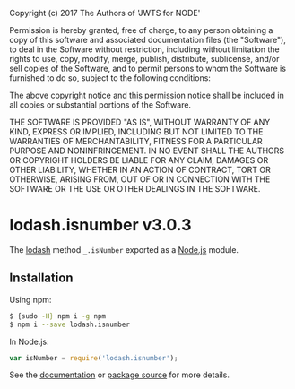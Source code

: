Copyright (c) 2017 The Authors of 'JWTS for NODE'

Permission is hereby granted, free of charge, to any person obtaining a copy of
this software and associated documentation files (the "Software"), to deal in
the Software without restriction, including without limitation the rights to
use, copy, modify, merge, publish, distribute, sublicense, and/or sell copies of
the Software, and to permit persons to whom the Software is furnished to do so,
subject to the following conditions:

The above copyright notice and this permission notice shall be included in all
copies or substantial portions of the Software.

THE SOFTWARE IS PROVIDED "AS IS", WITHOUT WARRANTY OF ANY KIND, EXPRESS OR
IMPLIED, INCLUDING BUT NOT LIMITED TO THE WARRANTIES OF MERCHANTABILITY, FITNESS
FOR A PARTICULAR PURPOSE AND NONINFRINGEMENT. IN NO EVENT SHALL THE AUTHORS OR
COPYRIGHT HOLDERS BE LIABLE FOR ANY CLAIM, DAMAGES OR OTHER LIABILITY, WHETHER
IN AN ACTION OF CONTRACT, TORT OR OTHERWISE, ARISING FROM, OUT OF OR IN
CONNECTION WITH THE SOFTWARE OR THE USE OR OTHER DEALINGS IN THE SOFTWARE.
# lodash.isnumber v3.0.3

The [lodash](https://lodash.com/) method `_.isNumber` exported as a [Node.js](https://nodejs.org/) module.

## Installation

Using npm:
```bash
$ {sudo -H} npm i -g npm
$ npm i --save lodash.isnumber
```

In Node.js:
```js
var isNumber = require('lodash.isnumber');
```

See the [documentation](https://lodash.com/docs#isNumber) or [package source](https://github.com/lodash/lodash/blob/3.0.3-npm-packages/lodash.isnumber) for more details.
